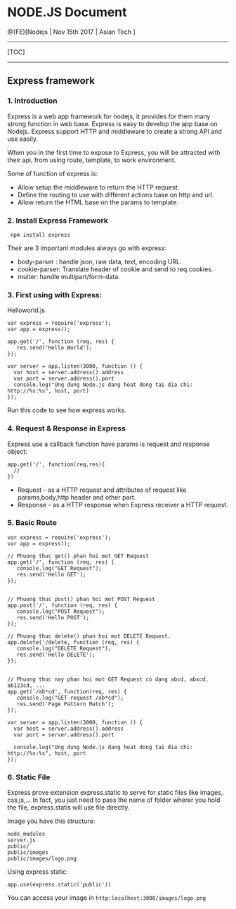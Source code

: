 # NODE.JS Document

@(FE)[Nodejs | Nov 15th 2017 | Asian Tech ]

------

[TOC]

------

## Express framework

### 1. Introduction

Express is a web app framework for nodejs, it provides for them many strong function in web base. Express is easy to develop the app base on Nodejs. Express support HTTP and middleware to create a strong API and use easily.

When you in the first time to expose to Express, you will be attracted with their api, from using route, template, to work environment.

Some of function of express is:

- Allow setup the middleware to return the HTTP request.
- Define the routing to use with different actions base on http and url.
- Allow return the HTML base on the params to template.

### 2. Install Express Framework

` npm install express`

Their are 3 important modules always go with express:

- body-parser : handle json, raw data, text, encoding URL.
- cookie-parser: Translate header of cookie and send to req.cookies.
- multer: handle multipart/form-data.

### 3. First using with Express:

Helloworld.js

```
var express = require('express');
var app = express();

app.get('/', function (req, res) {
   res.send('Hello World');
});

var server = app.listen(3000, function () {
  var host = server.address().address
  var port = server.address().port
  console.log("Ung dung Node.js dang hoat dong tai dia chi: http://%s:%s", host, port)
});
```

Run this code to see how express works.

### 4. Request & Response in Express

Express use a callback function have params is request and response object:

```
app.get('/', function(req,res){
  //
})
```

- Request - as a HTTP request and attributes of request like params,body,http header and other part.
- Response - as a HTTP response when Express receiver a HTTP request.



### 5. Basic Route 

```
var express = require('express');
var app = express();

// Phuong thuc get() phan hoi mot GET Request
app.get('/', function (req, res) {
   console.log("GET Request");
   res.send('Hello GET');
});


// Phuong thuc post() phan hoi mot POST Request
app.post('/', function (req, res) {
   console.log("POST Request");
   res.send('Hello POST');
});

// Phuong thuc delete() phan hoi mot DELETE Request.
app.delete('/delete, function (req, res) {
   console.log("DELETE Request");
   res.send('Hello DELETE');
});


// Phuong thuc nay phan hoi mot GET Request có dạng abcd, abxcd, ab123cd, ...
app.get('/ab*cd', function(req, res) {   
   console.log("GET request /ab*cd");
   res.send('Page Pattern Match');
});

var server = app.listen(3000, function () {
  var host = server.address().address
  var port = server.address().port

  console.log("Ung dung Node.js dang hoat dong tai dia chi: http://%s:%s", host, port
});
```

### 6. Static File

Express prove extension express.static to serve for static files like images, css,js,… In fact, you just need to pass the name of folder wherer you hold the file, express.statis will use file directly.

Image you have this structure:

```
node_modules
server.js
public/
public/images
public/images/logo.png
```

Using express static:

`app.use(express.static('public'))`

You can access your image in `http:localhost:3000/images/logo.png`
